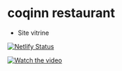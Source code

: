 # coqinn restaurant
* Site vitrine

[![Netlify Status](https://api.netlify.com/api/v1/badges/583668e7-f291-47a9-ad4c-71cffdfc4b9c/deploy-status)](https://app.netlify.com/sites/coqinn-restaurants/deploys)

[![Watch the video](./assets/images/coqinn.webp)](https://coqinn-restaurants.netlify.app/)

